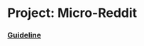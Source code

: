 # Project: Micro-Reddit

### [Guideline](https://www.theodinproject.com/lessons/ruby-on-rails-micro-reddit)
